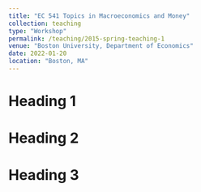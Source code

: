 ```yaml
---
title: "EC 541 Topics in Macroeconomics and Money"
collection: teaching
type: "Workshop"
permalink: /teaching/2015-spring-teaching-1
venue: "Boston University, Department of Economics"
date: 2022-01-20
location: "Boston, MA"
---
```



Heading 1
======

Heading 2
======

Heading 3
======
